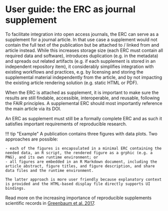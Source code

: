 # User guide: the ERC as journal supplement

To facilitate integration into open access journals, the ERC can serve as a supplement for a journal article.
In that use case a supplement would not contain the full text of the publication but be attached to / linked from and article instead.
While this increases storage size (each ERC must contain all required data and software), introduces duplication (e.g. in the metadata) and spreads out related artifacts (e.g. if each supplement is stored in an independent repository item), it considerably simplifies integration with existing workflows and practices, e.g. by licensing and storing the supplemental material independently from the article, and by not impacting the existing article rendering solution (e.g. static HTML or PDF).

When the ERC is attached as supplement, it is important to make sure the results are still findable, accessible, interoperable, and reusable, following the FAIR principles.
A supplemental ERC should most importantly reference the main article via its DOI.

An ERC as supplement must still be a formally complete ERC and as such it satisfies important requirements of reproducible research.

!!! tip "Example"
    A publication contains three figures with data plots.
    Two approaches are possible:
    
    - each of the figures is encapsulated in a minimal ERC containing the needed data, an R script, the rendered figure as a grphic (e.g. a PNG), and its own runtime environment; or
    - all figures are embedded in an R Markdown document, including the article abstract, figure titles, and figure description, and share data files and the runtime environment.
    
    The latter approach is more user friendly because explanatory context is provided and the HTML-based display file directly supports UI bindings.

Read more on the increasing importance of reproducible supplements scientific records in
[Greenbaum et al. 2017](https://doi.org/10.1186/s13059-017-1205-3).